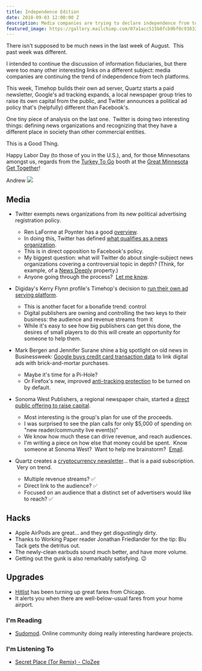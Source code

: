 ```yaml
---
title: Independence Edition
date: 2018-09-03 12:00:00 Z
description: Media companies are trying to declare independence from tech platforms
featured_image: https://gallery.mailchimp.com/07a1acc515b8fcb9bf0c93832/images/5b43a7bf-a963-4784-b6c5-722eadc965d7.jpg
---
```


There isn't supposed to be much news in the last week of August.  This past week was different.

I intended to continue the discussion of information fiduciaries, but there were too many other interesting links on a different subject: media companies are continuing the trend of independence from tech platforms.

This week, Timehop builds their own ad server, Quartz starts a paid newsletter, Google's ad tracking expands, a local newspaper group tries to raise its own capital from the public, and Twitter announces a political ad policy that's (helpfully) different than Facebook's.

One tiny piece of analysis on the last one.  Twitter is doing two interesting things: defining news organizations and recognizing that they have a different place in society than other commercial entities.

This is a Good Thing.

Happy Labor Day (to those of you in the U.S.), and, for those Minnesotans amongst us, regards from the [Turkey To Go](http://turkeytogo.com/index.html) booth at the [Great Minnesota Get Together](https://www.mnstatefair.org/)!

Andrew
![](https://gallery.mailchimp.com/07a1acc515b8fcb9bf0c93832/images/5b43a7bf-a963-4784-b6c5-722eadc965d7.jpg)

## Media
-   Twitter exempts news organizations from its new political advertising registration policy.
    -   Ren LaForme at Poynter has a good [overview](https://www.poynter.org/news/twitters-new-political-ad-policy-exempts-news-media-facebooks-still-doesnt).
    -   In doing this, Twitter has defined [what qualifies as a news organization](https://media.twitter.com/en_us/articles/generic/issue-ads-policy--what-this-means-for-news-organizations.html).
    -   This is in direct opposition to Facebook's policy.
    -   My biggest question: what will Twitter do about single-subject news organizations covering a controversial topic in depth? (Think, for example, of a [News Deeply](https://www.newsdeeply.com/) property.)
    -   Anyone going through the process?  [Let me know](mailto:ag@workingpaper.co).

-   Digiday's Kerry Flynn profile's Timehop's decision to [run their own ad serving platform](https://digiday.com/marketing/memory-app-timehop-built-ad-server-go-near-death-profitable/).
    -   This is another facet for a bonafide trend: control
    -   Digital publishers are owning and controlling the two keys to their business: the audience and revenue streams from it
    -   While it's easy to see how big publishers can get this done, the desires of small players to do this will create an opportunity for someone to help them.

-   Mark Bergen and Jennifer Surane shine a big spotlight on old news in Businessweek: [Google buys credit card transaction data](https://www.bloomberg.com/news/articles/2018-08-30/google-and-mastercard-cut-a-secret-ad-deal-to-track-retail-sales) to link digital ads with brick-and-mortar purchases.
    -   Maybe it's time for a Pi-Hole?
    -   Or Firefox's new, improved [anti-tracking protection](https://blog.mozilla.org/futurereleases/2018/08/30/changing-our-approach-to-anti-tracking/) to be turned on by default.

-   Sonoma West Publishers, a regional newspaper chain, started a [direct public offering to raise capital](https://static1.squarespace.com/static/5abe6871297114ab99a553c5/t/5ac82885352f53a44faca2b7/1523067020521/DPO_package_complete.pdf).
    -   Most interesting is the group's plan for use of the proceeds.
    -   I was surprised to see the plan calls for only $5,000 of spending on "new reader/community live event(s)"
    -   We know how much these can drive revenue, and reach audiences.
    -   I'm writing a piece on how else that money could be spent.  Know someone at Sonoma West?  Want to help me brainstorm?  [Email](mailto:ag@workingpaper.co).

-   Quartz creates a [cryptocurrency newsletter](https://www.wsj.com/articles/quartz-launches-paid-cryptocurrency-newsletter-1535465731)... that is a paid subscription.  Very on trend.
    -   Multiple revenue streams? ✅
    -   Direct link to the audience? ✅
    -   Focused on an audience that a distinct set of advertisers would like to reach? ✅

## Hacks
-   Apple AirPods are great... and they get disgustingly dirty.
-   Thanks to Working Paper reader Jonathan Friedlander for the tip: Blu Tack gets the detritus out.
-   The newly-clean earbuds sound much better, and have more volume.
-   Getting out the gunk is also remarkably satisfying. 😉

## Upgrades
-   [Hitlist](http://www.hitlistapp.com/) has been turning up great fares from Chicago.
-   It alerts you when there are well-below-usual fares from your home airport.

### I'm Reading
* [Sudomod](http://www.sudomod.com/). Online community doing really interesting hardware projects.

### I'm Listening To
* [Secret Place (Tor Remix) - CloZee](https://itunes.apple.com/us/album/secret-place-tor-remix/1335279975?i=1335279993)